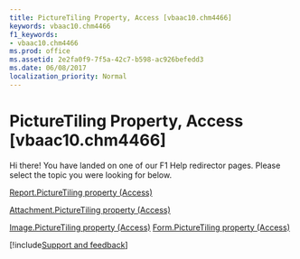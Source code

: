 ```yaml
---
title: PictureTiling Property, Access [vbaac10.chm4466]
keywords: vbaac10.chm4466
f1_keywords:
- vbaac10.chm4466
ms.prod: office
ms.assetid: 2e2fa0f9-7f5a-42c7-b598-ac926befedd3
ms.date: 06/08/2017
localization_priority: Normal
---
```



# PictureTiling Property, Access [vbaac10.chm4466]

Hi there! You have landed on one of our F1 Help redirector pages. Please select the topic you were looking for below.

[Report.PictureTiling property (Access)](https://msdn.microsoft.com/library/44927121-1ec4-1edf-b3ca-3e00022fab08%28Office.15%29.aspx)

[Attachment.PictureTiling property (Access)](https://msdn.microsoft.com/library/d7eb8047-ea1d-e864-d2d7-51cd340cbc63%28Office.15%29.aspx)

[Image.PictureTiling property (Access)](https://msdn.microsoft.com/library/9be8cde0-4632-197e-ea3a-8db5846b8920%28Office.15%29.aspx)
[Form.PictureTiling property (Access)](https://msdn.microsoft.com/library/9343925c-8184-e9fc-ed62-a272a0bfa0a6%28Office.15%29.aspx)

[!include[Support and feedback](~/includes/feedback-boilerplate.md)]